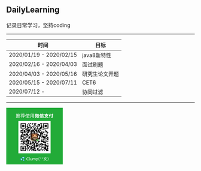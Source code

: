 ## DailyLearning
记录日常学习，坚持coding
  
---
时间  |   目标
------|------  
2020/01/19 - 2020/02/15		| java8新特性  
2020/02/16 - 2020/04/03		| 面试刷题  
2020/04/03 - 2020/05/16		| 研究生论文开题  
2020/05/15 - 2020/07/11		| CET6  
2020/07/12 - 				| 协同过滤

---

<img src="https://raw.githubusercontent.com/zzw-echo/DailyLearning/master/src/main/resources/images/Wechat001A.png" 
width = "30%" alt="wechat">  
  


